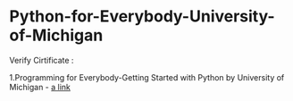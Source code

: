 # Python-for-Everybody-University-of-Michigan 

Verify Cirtificate : 

1.Programming for Everybody-Getting Started with Python by University of Michigan - [a link](coursera.org/verify/KTR6PNJ67KAU)